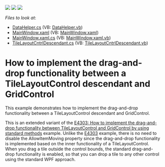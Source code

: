 <!-- default badges list -->
![](https://img.shields.io/endpoint?url=https://codecentral.devexpress.com/api/v1/VersionRange/128654280/12.1.7%2B)
[![](https://img.shields.io/badge/Open_in_DevExpress_Support_Center-FF7200?style=flat-square&logo=DevExpress&logoColor=white)](https://supportcenter.devexpress.com/ticket/details/E4309)
[![](https://img.shields.io/badge/📖_How_to_use_DevExpress_Examples-e9f6fc?style=flat-square)](https://docs.devexpress.com/GeneralInformation/403183)
<!-- default badges end -->
<!-- default file list -->
*Files to look at*:

* [DataHelper.cs](./CS/TileLayoutControlDescendant/DataHelper.cs) (VB: [DataHelper.vb](./VB/TileLayoutControlDescendant/DataHelper.vb))
* [MainWindow.xaml](./CS/TileLayoutControlDescendant/MainWindow.xaml) (VB: [MainWindow.xaml](./VB/TileLayoutControlDescendant/MainWindow.xaml))
* [MainWindow.xaml.cs](./CS/TileLayoutControlDescendant/MainWindow.xaml.cs) (VB: [MainWindow.xaml.vb](./VB/TileLayoutControlDescendant/MainWindow.xaml.vb))
* [TileLayoutCntrlDescendant.cs](./CS/TileLayoutControlDescendant/TileLayoutCntrlDescendant.cs) (VB: [TileLayoutCntrlDescendant.vb](./VB/TileLayoutControlDescendant/TileLayoutCntrlDescendant.vb))
<!-- default file list end -->
# How to implement the drag-and-drop functionality between a TileLayoutControl descendant and GridControl


<p>This example demonstrates how to implement the drag-and-drop functionality between a TileLayoutControl descendant and GridControl. </p><p>This is an extended variant of the <a href="https://www.devexpress.com/Support/Center/p/E4303">E4303: How to implement the drag-and-drop functionality between TileLayoutControl and GridControl by using standard methods</a> example. Unlike the <a href="https://www.devexpress.com/Support/Center/p/E4303">E4303</a> example, there is no need to disable the AllowItemMoving property since the drag-and-drop functionality is implemented based on the inner functionality of a TileLayoutControl. When you drag a tile outside the control bounds, the standard drag-and-drop functionality is enabled, so that you can drop a tile to any other control using the standard WPF approach.</p>

<br/>


